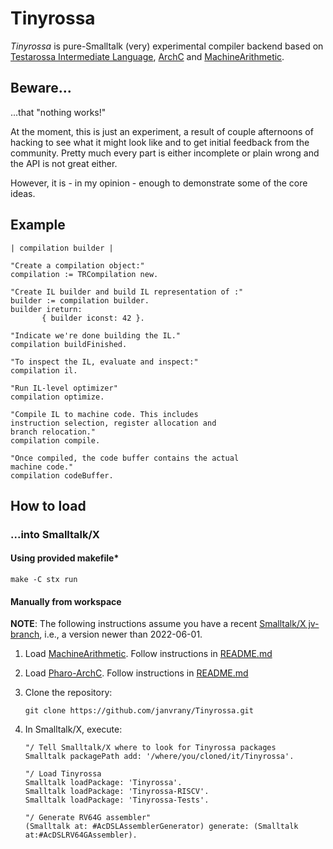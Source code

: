 # Tinyrossa

*Tinyrossa* is pure-Smalltalk (very) experimental compiler backend
based on [Testarossa Intermediate Language][1], [ArchC][2]
and [MachineArithmetic][3].

## Beware...

...that "nothing works!"

At the moment, this is just an experiment, a result of couple afternoons
of hacking to see what it might look like and to get initial feedback from the community.
Pretty much every part is either incomplete or plain wrong and the API is not great
either.

However, it is - in my opinion - enough to demonstrate some of the core ideas.

## Example

```
| compilation builder |

"Create a compilation object:"
compilation := TRCompilation new.

"Create IL builder and build IL representation of :"
builder := compilation builder.
builder ireturn:
       { builder iconst: 42 }.

"Indicate we're done building the IL."
compilation buildFinished.

"To inspect the IL, evaluate and inspect:"
compilation il.

"Run IL-level optimizer"
compilation optimize.

"Compile IL to machine code. This includes
instruction selection, register allocation and
branch relocation."
compilation compile.

"Once compiled, the code buffer contains the actual
machine code."
compilation codeBuffer.
```

## How to load

### ...into Smalltalk/X

#### Using provided makefile*

    make -C stx run

#### Manually from workspace

**NOTE**: The following instructions assume you have
a recent [Smalltalk/X jv-branch][3], i.e., a version newer than 2022-06-01.


 1. Load [MachineArithmetic][4]. Follow instructions in
    [README.md](https://github.com/shingarov/MachineArithmetic/blob/pure-z3/README.md#into-smalltalkx)

 2. Load [Pharo-ArchC][2]. Follow instructions in
    [README.md](https://github.com/shingarov/Pharo-ArchC/blob/pure-z3/README.md#into-smalltalkx)


 3. Clone the repository:

    ````
    git clone https://github.com/janvrany/Tinyrossa.git
    ````

 3. In Smalltalk/X, execute:

    ```
    "/ Tell Smalltalk/X where to look for Tinyrossa packages
    Smalltalk packagePath add: '/where/you/cloned/it/Tinyrossa'.

    "/ Load Tinyrossa
    Smalltalk loadPackage: 'Tinyrossa'.
    Smalltalk loadPackage: 'Tinyrossa-RISCV'.
    Smalltalk loadPackage: 'Tinyrossa-Tests'.

    "/ Generate RV64G assembler"
    (Smalltalk at: #AcDSLAssemblerGenerator) generate: (Smalltalk at:#AcDSLRV64GAssembler).
    ```


[1]: https://github.com/eclipse/omr/tree/master/doc/compiler/il
[2]: https://github.com/shingarov/Pharo-ArchC
[3]: https://swing.fit.cvut.cz/projects/stx-jv
[4]: https://github.com/shingarov/MachineArithmetic/
